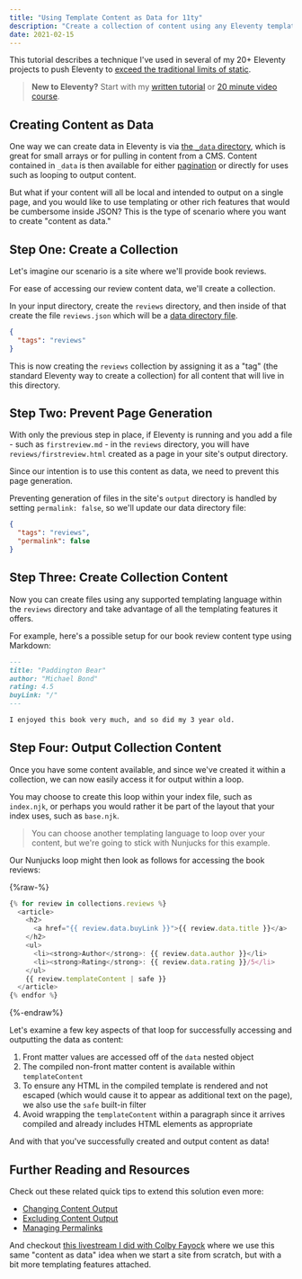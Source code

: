 ```yaml
---
title: "Using Template Content as Data for 11ty"
description: "Create a collection of content using any Eleventy templating language and learn to control the output to enable using that content as data."
date: 2021-02-15
---
```


This tutorial describes a technique I've used in several of my 20+ Eleventy projects to push Eleventy to [exceed the traditional limits of static](/posts/going-beyond-static-with-eleventy/).

> **New to Eleventy?** Start with my [written tutorial](/posts/create-your-first-basic-11ty-website/) or [20 minute video course](https://5t3ph.dev/learn-11ty).

## Creating Content as Data

One way we can create data in Eleventy is via [the `_data` directory](https://www.11ty.dev/docs/data-global/), which is great for small arrays or for pulling in content from a CMS. Content contained in `_data` is then available for either [pagination](https://www.11ty.dev/docs/pagination/#paginate-a-global-or-local-data-file) or directly for uses such as looping to output content.

But what if your content will all be local and intended to output on a single page, and you would like to use templating or other rich features that would be cumbersome inside JSON? This is the type of scenario where you want to create "content as data."

## Step One: Create a Collection

Let's imagine our scenario is a site where we'll provide book reviews.

For ease of accessing our review content data, we'll create a collection.

In your input directory, create the `reviews` directory, and then inside of that create the file `reviews.json` which will be a [data directory file](/tips/data-directory-file/).

```json
{
  "tags": "reviews"
}
```

This is now creating the `reviews` collection by assigning it as a "tag" (the standard Eleventy way to create a collection) for all content that will live in this directory.

## Step Two: Prevent Page Generation

With only the previous step in place, if Eleventy is running and you add a file - such as `firstreview.md` - in the `reviews` directory, you will have `reviews/firstreview.html` created as a page in your site's output directory.

Since our intention is to use this content as data, we need to prevent this page generation.

Preventing generation of files in the site's `output` directory is handled by setting `permalink: false`, so we'll update our data directory file:

```json
{
  "tags": "reviews",
  "permalink": false
}
```

## Step Three: Create Collection Content

Now you can create files using any supported templating language within the `reviews` directory and take advantage of all the templating features it offers.

For example, here's a possible setup for our book review content type using Markdown:

```md
---
title: "Paddington Bear"
author: "Michael Bond"
rating: 4.5
buyLink: "/"
---

I enjoyed this book very much, and so did my 3 year old.
```

## Step Four: Output Collection Content

Once you have some content available, and since we've created it within a collection, we can now easily access it for output within a loop.

You may choose to create this loop within your index file, such as `index.njk`, or perhaps you would rather it be part of the layout that your index uses, such as `base.njk`.

> You can choose another templating language to loop over your content, but we're going to stick with Nunjucks for this example.

Our Nunjucks loop might then look as follows for accessing the book reviews:

{%raw-%}

```js
{% for review in collections.reviews %}
  <article>
    <h2>
      <a href="{{ review.data.buyLink }}">{{ review.data.title }}</a>
    </h2>
    <ul>
      <li><strong>Author</strong>: {{ review.data.author }}</li>
      <li><strong>Rating</strong>: {{ review.data.rating }}/5</li>
    </ul>
    {{ review.templateContent | safe }}
  </article>
{% endfor %}
```

{%-endraw%}

Let's examine a few key aspects of that loop for successfully accessing and outputting the data as content:

1. Front matter values are accessed off of the `data` nested object
1. The compiled non-front matter content is available within `templateContent`
1. To ensure any HTML in the compiled template is rendered and not escaped (which would cause it to appear as additional text on the page), we also use the `safe` built-in filter
1. Avoid wrapping the `templateContent` within a paragraph since it arrives compiled and already includes HTML elements as appropriate

And with that you've successfully created and output content as data!

## Further Reading and Resources

Check out these related quick tips to extend this solution even more:

- [Changing Content Output](/tips/changing-content-output/)
- [Excluding Content Output](/tips/excluding-content-output/)
- [Managing Permalinks](/tips/permalinks/)

And checkout [this livestream I did with Colby Fayock](https://www.youtube.com/watch?v=nIiOwNb7KR4) where we use this same "content as data" idea when we start a site from scratch, but with a bit more templating features attached.
